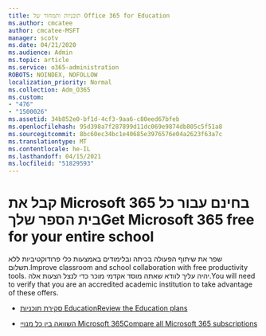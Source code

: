 ```yaml
---
title: תוכניות ותמחור של Office 365 for Education
ms.author: cmcatee
author: cmcatee-MSFT
manager: scotv
ms.date: 04/21/2020
ms.audience: Admin
ms.topic: article
ms.service: o365-administration
ROBOTS: NOINDEX, NOFOLLOW
localization_priority: Normal
ms.collection: Adm_O365
ms.custom:
- "476"
- "1500026"
ms.assetid: 34b852e0-bf1d-4cf3-9aa6-c80eed67bfeb
ms.openlocfilehash: 95d398a7f287899d11dc069e9874db805c5f51a8
ms.sourcegitcommit: 8bc60ec34bc1e40685e3976576e04a2623f63a7c
ms.translationtype: MT
ms.contentlocale: he-IL
ms.lasthandoff: 04/15/2021
ms.locfileid: "51829593"
---
```

# <a name="get-microsoft-365-free-for-your-entire-school"></a><span data-ttu-id="1dbe5-102">קבל את Microsoft 365 בחינם עבור כל בית הספר שלך</span><span class="sxs-lookup"><span data-stu-id="1dbe5-102">Get Microsoft 365 free for your entire school</span></span>

<span data-ttu-id="1dbe5-103">שפר את שיתוף הפעולה בכיתה ובלימודים באמצעות כלי פרודוקטיביות ללא תשלום.</span><span class="sxs-lookup"><span data-stu-id="1dbe5-103">Improve classroom and school collaboration with free productivity tools.</span></span> <span data-ttu-id="1dbe5-104">יהיה עליך לוודא שאתה מוסד אקדמי מוכר כדי לנצל הצעות אלה.</span><span class="sxs-lookup"><span data-stu-id="1dbe5-104">You will need to verify that you are an accredited academic institution to take advantage of these offers.</span></span>
  
- [<span data-ttu-id="1dbe5-105">סקירת תוכניות Education</span><span class="sxs-lookup"><span data-stu-id="1dbe5-105">Review the Education plans</span></span>](https://products.office.com/academic/compare-office-365-education-plans)

- [<span data-ttu-id="1dbe5-106">השוואה בין כל מנויי Microsoft 365</span><span class="sxs-lookup"><span data-stu-id="1dbe5-106">Compare all Microsoft 365 subscriptions</span></span>](https://products.office.com/business/compare-more-office-365-for-business-plans)